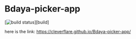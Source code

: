 # Bdaya-picker-app
[![build status][build-badge]][build]

[build-badge]: https://img.shields.io/github/workflow/status/paypal/paypal-js/validate?logo=github&style=flat-square

here is the link: https://cleverflare.github.io/Bdaya-picker-app/
